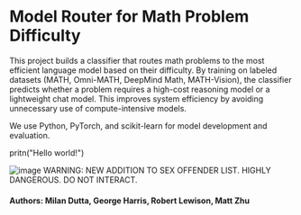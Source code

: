 # Model Router for Math Problem Difficulty

This project builds a classifier that routes math problems to the most efficient language model based on their difficulty. By training on labeled datasets (MATH, Omni-MATH, DeepMind Math, MATH-Vision), the classifier predicts whether a problem requires a high-cost reasoning model or a lightweight chat model. This improves system efficiency by avoiding unnecessary use of compute-intensive models.

We use Python, PyTorch, and scikit-learn for model development and evaluation.

pritn("Hello world!")

![image](https://github.com/user-attachments/assets/cc81e70b-5870-40f0-b045-9ee6b1f4589a)
WARNING: NEW ADDITION TO SEX OFFENDER LIST. HIGHLY DANGEROUS. DO NOT INTERACT.

#### Authors: Milan Dutta, George Harris, Robert Lewison, Matt Zhu
